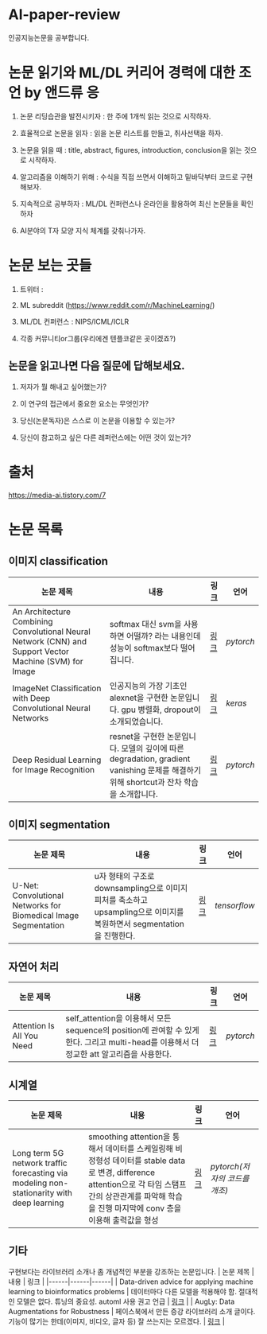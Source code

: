 # AI-paper-review

인공지능논문을 공부합니다.

# 논문 읽기와 ML/DL 커리어 경력에 대한 조언 by 앤드류 응

1. 논문 리딩습관을 발전시키자 : 한 주에 1개씩 읽는 것으로 시작하자.

2. 효율적으로 논문을 읽자 : 읽을 논문 리스트를 만들고, 취사선택을 하자.

3. 논문을 읽을 때 : title, abstract, figures, introduction, conclusion을 읽는 것으로 시작하자.

4. 알고리즘을 이해하기 위해 : 수식을 직접 쓰면서 이해하고 밑바닥부터 코드로 구현해보자.

5. 지속적으로 공부하자 : ML/DL 컨퍼런스나 온라인을 활용하여 최신 논문들을 확인하자

6. AI분야의 T자 모양 지식 체계를 갖춰나가자.



# 논문 보는 곳들

1. 트위터 :

2. ML subreddit (https://www.reddit.com/r/MachineLearning/)

3. ML/DL 컨퍼런스 : NIPS/ICML/ICLR 

4. 각종 커뮤니티or그룹(우리에겐 텐플코같은 곳이겠죠?)

## 논문을 읽고나면 다음 질문에 답해보세요.

1. 저자가 뭘 해내고 싶어했는가?

2. 이 연구의 접근에서 중요한 요소는 무엇인가?

3. 당신(논문독자)은 스스로 이 논문을 이용할 수 있는가? 

4. 당신이 참고하고 싶은 다른 레퍼런스에는 어떤 것이 있는가?


# 출처

https://media-ai.tistory.com/7

# 논문 목록

## 이미지 classification
| 논문 제목 | 내용 | 링크 | 언어 |
|------|------|------|------|
| An Architecture Combining Convolutional Neural Network (CNN) and Support Vector Machine (SVM) for Image | softmax 대신 svm을 사용하면 어떨까? 라는 내용인데 성능이 softmax보다 떨어집니다. | [링크](https://github.com/stockmanager1/ml-paper-review/tree/main/An%20Architecture%20Combining%20Convolutional%20Neural%20Network%20(CNN)%20and%20Support%20Vector%20Machine%20(SVM)%20for%20Image) |*pytorch*|
| ImageNet Classification with Deep Convolutional Neural Networks | 인공지능의 가장 기초인 alexnet을 구현한 논문입니다. gpu 병렬화, dropout이 소개되었습니다. | [링크](https://github.com/stockmanager1/ml-paper-review/tree/main/ImageNet%20Classification%20with%20Deep%20Convolutional%20Neural%20Networks) |*keras*|
| Deep Residual Learning for Image Recognition | resnet을 구현한 논문입니다. 모델의 깊이에 따른 degradation, gradient vanishing 문제를 해결하기 위해 shortcut과 잔차 학습을 소개합니다.  | [링크](https://github.com/stockmanager1/ml-paper-review/tree/main/Deep%20Residual%20Learning%20for%20Image%20Recognition) |*pytorch*|


## 이미지 segmentation 
| 논문 제목 | 내용 | 링크 | 언어 |
|------|------|------|------|
| U-Net: Convolutional Networks for Biomedical Image Segmentation | u자 형태의 구조로 downsampling으로 이미지 피처를 축소하고 upsampling으로 이미지를 복원하면서 segmentation을 진행한다. | [링크](https://github.com/stockmanager1/ml-paper-review/tree/main/U-Net%20Convolutional%20Networks%20for%20Biomedical%20Image%20Segmentation) |*tensorflow*|


## 자연어 처리
| 논문 제목 | 내용 | 링크 | 언어 |
|------|------|------|------|
| Attention Is All You Need | self_attention을 이용해서 모든 sequence의 position에 관여할 수 있게 한다. 그리고 multi-head를 이용해서 더 정교한 att 알고리즘을 사용한다. | [링크](https://github.com/stockmanager1/ml-paper-review/tree/main/Attention%20Is%20All%20You%20Need) |*pytorch*|

## 시계열  
| 논문 제목 | 내용 | 링크 | 언어 |
|------|------|------|------|
| Long term 5G network traffic forecasting via modeling non-stationarity with deep learning | smoothing attention을 통해서 데이터를 스케일링해 비정형성 데이터를 stable data로 변경, difference attention으로 각 타임 스탬프 간의 상관관계를 파악해 학습을 진행 마지막에 conv 층을 이용해 출력값을 형성 | [링크](https://github.com/stockmanager1/Diviner-Nonstationary-time-series-forecasting/tree/main) |*pytorch(저자의 코드를 개조)*|

## 기타
구현보다는 라이브러리 소개나 좀 개념적인 부분을 강조하는 논문입니다.
| 논문 제목 | 내용 | 링크 | 
|------|------|------|
| Data-driven advice for applying machine learning to bioinformatics problems | 데이터마다 다른 모델을 적용해야 함. 절대적인 모델은 없다. 튜닝의 중요성. automl 사용 권고 언급 | [링크](https://github.com/stockmanager1/ml-paper-review/tree/main/Data-driven%20advice%20for%20applying%20machine%20learning%20to%20bioinformatics%20problems) |
| AugLy: Data Augmentations for Robustness | 페이스북에서 만든 증강 라이브러리 소개 글이다. 기능이 많기는 한데(이미지, 비디오, 글자 등) 잘 쓰는지는 모르겠다.  | [링크](https://github.com/stockmanager1/ml-paper-review/tree/main/AugLy%3A%20Data%20Augmentations%20for%20Robustness) |
